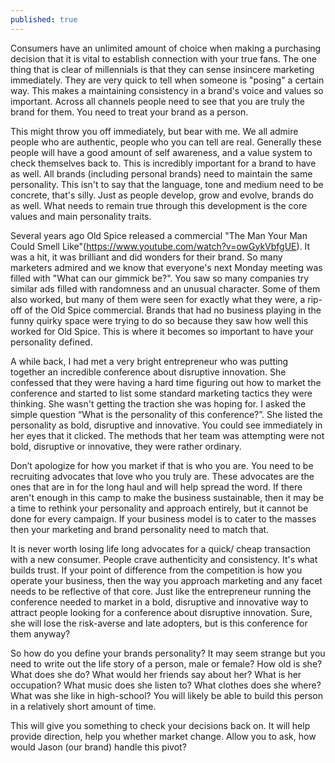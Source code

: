 ```yaml
---
published: true
---
```

Consumers have an unlimited amount of choice when making a purchasing decision that it is vital to establish connection with your true fans. The one thing that is clear of millennials is that they can sense insincere marketing immediately. They are very quick to tell when someone is "posing" a certain way. This makes a maintaining consistency in a brand's voice and values so important. Across all channels people need to see that you are truly the brand for them. You need to treat your brand as a person.

This might throw you off immediately, but bear with me. We all admire people who are authentic, people who you can tell are real. Generally these people will have a good amount of self awareness, and a value system to check themselves back to. This is incredibly important for a brand to have as well. All brands (including personal brands) need to maintain the same personality. This isn't to say that the language, tone and medium need to be concrete, that's silly. Just as people develop, grow and evolve, brands do as well. What needs to remain true through this development is the core values and main personality traits.

Several years ago Old Spice released a commercial "The Man Your Man Could Smell Like"(https://www.youtube.com/watch?v=owGykVbfgUE). It was a hit, it was brilliant and did wonders for their brand. So many marketers admired and we know that everyone's next Monday meeting was filled with "What can our gimmick be?". You saw so many companies try similar ads filled with randomness and an unusual character. Some of them also worked, but many of them were seen for exactly what they were, a rip-off of the Old Spice commercial. Brands that had no business playing in the funny quirky space were trying to do so because they saw how well this worked for Old Spice. This is where it becomes so important to have your personality defined.

A while back, I had met a very bright entrepreneur who was putting together an incredible conference about disruptive innovation. She confessed that they were having a hard time figuring out how to market the conference and started to list some standard marketing tactics they were thinking. She wasn't getting the traction she was hoping for. I asked the simple question “What is the personality of this conference?”. She listed the personality as bold, disruptive and innovative. You could see immediately in her eyes that it clicked. The methods that her team was attempting were not bold, disruptive or innovative, they were rather ordinary.

Don’t apologize for how you market if that is who you are. You need to be recruiting advocates that love who you truly are. These advocates are the ones that are in for the long haul and will help spread the word. If there aren't enough in this camp to make the business sustainable, then it may be a time to rethink your personality and approach entirely, but it cannot be done for every campaign. If your business model is to cater to the masses then your marketing and brand personality need to match that.

It is never worth losing life long advocates for a quick/ cheap transaction with a new consumer. People crave authenticity and consistency. It's what builds trust. If your point of difference from the competition is how you operate your business, then the way you approach marketing and any facet needs to be reflective of that core. Just like the entrepreneur running the conference needed to market in a bold, disruptive and innovative way to attract people looking for a conference about disruptive innovation. Sure, she will lose the risk-averse and late adopters, but is this conference for them anyway?

So how do you define your brands personality? It may seem strange but you need to write out the life story of a person, male or female? How old is she? What does she do? What would her friends say about her? What is her occupation? What music does she listen to? What clothes does she where? What was she like in high-school? You will likely be able to build this person in a relatively short amount of time.

This will give you something to check your decisions back on. It will help provide direction, help you whether market change. Allow you to ask, how would Jason (our brand) handle this pivot?
